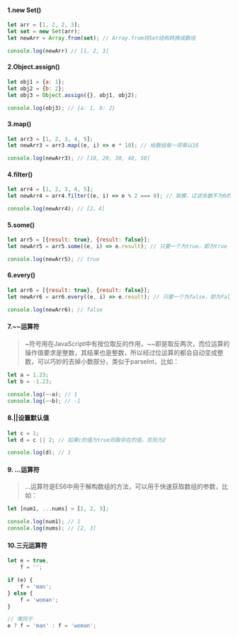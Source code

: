 #### 1.new Set()
```javascript
let arr = [1, 2, 2, 3];
let set = new Set(arr);
let newArr = Array.from(set); // Array.from将Set结构转换成数组

console.log(newArr) // [1, 2, 3]
```
#### 2.Object.assign()
```javascript
let obj1 = {a: 1};
let obj2 = {b: 2};
let obj3 = Object.assign({}, obj1, obj2);

console.log(obj3); // {a: 1, b: 2}
```
#### 3.map()
```javascript
let arr3 = [1, 2, 3, 4, 5];
let newArr3 = arr3.map((e, i) => e * 10); // 给数组每一项乘以10

console.log(newArr3); // [10, 20, 30, 40, 50]
```
#### 4.filter()
```javascript
let arr4 = [1, 2, 3, 4, 5];
let newArr4 = arr4.filter((e, i) => e % 2 === 0); // 取模，过滤余数不为0的数

console.log(newArr4); // [2，4]
```
#### 5.some()
```javascript
let arr5 = [{result: true}, {result: false}];
let newArr5 = arr5.some((e, i) => e.result); // 只要一个为true，即为true

console.log(newArr5); // true
```
#### 6.every()
```javascript
let arr6 = [{result: true}, {result: false}];
let newArr6 = arr6.every((e, i) => e.result); // 只要一个为false，即为false

console.log(newArr6); // false
```
#### 7.~~运算符
> ~符号用在JavaScript中有按位取反的作用，~~即是取反两次，而位运算的操作值要求是整数，其结果也是整数，所以经过位运算的都会自动变成整数，可以巧妙的去掉小数部分，类似于parseInt，比如：

```javascript
let a = 1.23;
let b = -1.23;

console.log(~~a); // 1
console.log(~~b); // -1
```
#### 8.||设置默认值
```javascript
let c = 1;
let d = c || 2; // 如果c的值为true则取存在的值，否则为2

console.log(d); // 1
```
#### 9.     ...运算符
> …运算符是ES6中用于解构数组的方法，可以用于快速获取数组的参数，比如：

```javascript
let [num1, ...nums] = [1, 2, 3];

console.log(num1); // 1
console.log(nums); // [2, 3]
```
#### 10.三元运算符
```javascript
let e = true,
    f = '';

if (e) {
    f = 'man';
} else {
    f = 'woman';
}

// 等同于
e ? f = 'man' : f = 'woman';
```